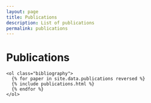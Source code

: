 ```yaml
---
layout: page
title: Publications
description: List of publications
permalink: publications
---
```



<div id="publications">
    <section class="bg"></section>
    <h1 class="title">Publications</h1>
     
    <ol class="bibliography">
      {% for paper in site.data.publications reversed %}      
      {% include publications.html %}
      {% endfor %}
    </ol>

</div>